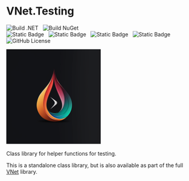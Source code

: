 # VNet.Testing

![Build .NET](https://github.com/PrimeEagle/VNet.System/actions/workflows/build-dotnet.yml/badge.svg)&nbsp;&nbsp;&nbsp;![Build NuGet](https://github.com/PrimeEagle/VNet.System/actions/workflows/create-nuget.yml/badge.svg)<br>
![Static Badge](https://img.shields.io/badge/Latest_Build-v1.0.2.55-lightblue)&nbsp;&nbsp;&nbsp;![Static Badge](https://img.shields.io/badge/Latest_Release-v1.0.2-blue)&nbsp;&nbsp;&nbsp;![Static Badge](https://img.shields.io/badge/NuGet_Package-v1.0.2-blue)&nbsp;&nbsp;&nbsp;![Static Badge](https://img.shields.io/badge/.NET-8.0.100-darkblue)<br>
![GitHub License](https://img.shields.io/github/license/PrimeEagle/VNet.Testing)

<img src="https://github.com/PrimeEagle/VNet.Testing/blob/main/.img/logo.png?raw=true" width="250" />

Class library for helper functions for testing.

This is a standalone class library, but is also available as part of the full [VNet](https://github.com/PrimeEagle/VNet) library.

